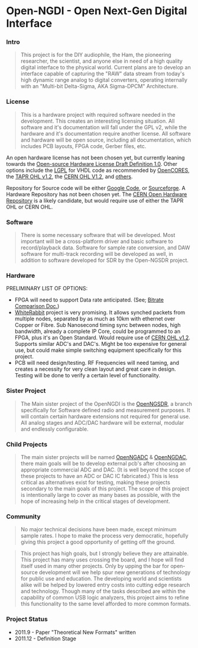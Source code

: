 # Open-NGDI - Open Next-Gen Digital Interface #

### Intro ###
> This project is for the DIY audiophile, the Ham, the pioneering researcher, the scientist, and anyone else in need of a high quality digital interface to the physical world. Current plans are to develop an interface capable of capturing the "RAW" data stream from today's high dynamic range analog to digital converters, operating internally with an "Multi-bit Delta-Sigma, AKA Sigma-DPCM" Architecture.

### License ###
> This is a hardware project with required software needed in the development. This creates an interesting licensing situation. All software and it's documentation will fall under the GPL v2, while the hardware and it's documentation require another license. All software and hardware will be open source, including all documentation, which includes PCB layouts, FPGA code, Gerber files, etc.

An open hardware license has not been chosen yet, but currently leaning towards the [Open-source Hardware License Draft Definition 1.0](http://freedomdefined.org/OSHW). Other options include the [LGPL](http://www.gnu.org/copyleft/lesser.html) for VHDL code as recommended by [OpenCORES](http://www.opencores.org/), the [TAPR OHL v1.2](http://www.tapr.org/ohl.html), the [CERN OHL V1.2](http://www.ohwr.org/documents/88), and [others](http://www.inmojo.com/licenses/).

Repository for Source code will be either [Google Code](http://code.google.com/), or [Sourceforge](http://www.sourceforge.net/). A Hardware Repository has not been chosen yet. The [CERN Open Hardware Repository](http://www.ohwr.org) is a likely candidate, but would require use of either the TAPR OHL or CERN OHL.

### Software ###
> There is some necessary software that will be developed. Most important will be a cross-platform driver and basic software to record/playback data. Software for sample rate conversion, and DAW software for multi-track recording will be developed as well, in addition to software developed for SDR by the Open-NGSDR project.

### Hardware ###
PRELIMINARY LIST OF OPTIONS:
  * FPGA will need to support Data rate anticipated. (See; [Bitrate Comparison Doc.](http://code.google.com/p/open-ngdi/downloads/detail?name=Bitrate%20Comparison.pdf))
  * [WhiteRabbit](http://www.ohwr.org/projects/white-rabbit) project is very promising. It allows synched packets from multiple nodes, separated by as much as 10km with ethernet over Copper or Fibre. Sub Nanosecond timing sync between nodes, high bandwidth, already a complete IP Core, could be programmed to an FPGA, plus it's an Open Standard. Would require use of [CERN OHL v1.2](http://www.ohwr.org/documents/88). Supports similar ADC's and DAC's. Might be too expensive for general use, but could make simple switching equipment specifically for this project.
  * PCB will need design/testing. RF Frequencies will need taming, and creates a necessity for very clean layout and great care in design. Testing will be done to verify a certain level of functionality.

### Sister Project ###
> The Main sister project of the OpenNGDI is the [OpenNGSDR](http://code.google.com/p/open-ngsdr), a branch specifically for Software defined radio and measurement purposes. It will contain certain hardware extensions not required for general use. All analog stages and ADC/DAC hardware will be external, modular and endlessly configurable.

### Child Projects ###
> The main sister projects will be named [OpenNGADC](http://code.google.com/p/open-ngadc/) & [OpenNGDAC](http://code.google.com/p/open-ngdac/), there main goals will be to develop external pcb's after choosing an appropriate commercial ADC and DAC. (It is well beyond the scope of these projects to have an ADC or DAC IC fabricated.) This is less critical as alternatives exist for testing, making these projects secondary to the main goals of this project. The scope of this project is intentionally large to cover as many bases as possible, with the hope of increasing help in the critical stages of development.

### Community ###
> No major technical decisions have been made, except minimum sample rates. I hope to make the process very democratic, hopefully giving this project a good opportunity of getting off the ground.


> This project has high goals, but I strongly believe they are attainable. This project has many uses crossing the board, and I hope will find itself used in many other projects. Only by upping the bar for open-source development will we help spur new generations of technology for public use and education. The developing world and scientists alike will be helped by lowered entry costs into cutting edge research and technology. Though many of the tasks described are within the capability of common USB logic analyzers, this project aims to refine this functionality to the same level afforded to more common formats.

### Project Status ###

  * 2011.9 - Paper "Theoretical New Formats" written
  * 2011.12 - Definition Stage